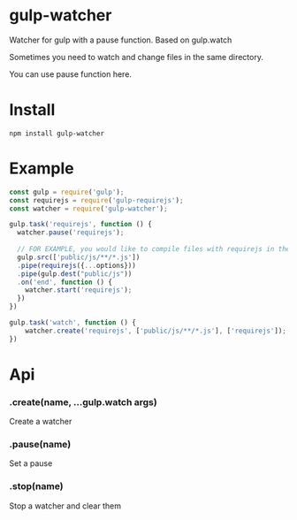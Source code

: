 # gulp-watcher
Watcher for gulp with a pause function. Based on gulp.watch

Sometimes you need to watch and change files in the same directory. 

You can use pause function here.

# Install 
`npm install gulp-watcher`

# Example
```js
const gulp = require('gulp');
const requirejs = require('gulp-requirejs');
const watcher = require('gulp-watcher');

gulp.task('requirejs', function () {
  watcher.pause('requirejs');
  
  // FOR EXAMPLE, you would like to compile files with requirejs in the same directory ('public/js/')
  gulp.src(['public/js/**/*.js'])
  .pipe(requirejs({...options}))
  .pipe(gulp.dest("public/js"))
  .on('end', function () {
    watcher.start('requirejs');
  })    
})

gulp.task('watch', function () {
    watcher.create('requirejs', ['public/js/**/*.js'], ['requirejs']);
})
```

# Api 
### .create(name, ...gulp.watch args)  
Create a watcher

### .pause(name)  
Set a pause

### .stop(name)  
Stop a watcher and clear them